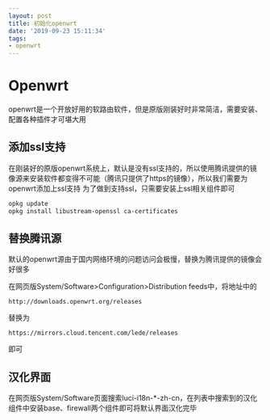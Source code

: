 ```yaml
---
layout: post
title: 初始化openwrt
date: '2019-09-23 15:11:34'
tags:
- openwrt
---
```


# Openwrt

openwrt是一个开放好用的软路由软件，但是原版刚装好时非常简洁，需要安装、配置各种插件才可堪大用

## 添加ssl支持

在刚装好的原版openwrt系统上，默认是没有ssl支持的，所以使用腾讯提供的镜像源来安装软件都变得不可能（腾讯只提供了https的镜像），所以我们需要为openwrt添加上ssl支持
为了做到支持ssl，只需要安装上ssl相关组件即可

``` bash
opkg update
opkg install libustream-openssl ca-certificates
```

## 替换腾讯源

默认的openwrt源由于国内网络环境的问题访问会极慢，替换为腾讯提供的镜像会好很多

在网页版System/Software>Configuration>Distribution feeds中，将地址中的
```
http://downloads.openwrt.org/releases
```
替换为
```
https://mirrors.cloud.tencent.com/lede/releases
```
即可

## 汉化界面

在网页版System/Software页面搜索luci-i18n-*-zh-cn，在列表中搜索到的汉化组件中安装base、firewall两个组件即可将默认界面汉化完毕
